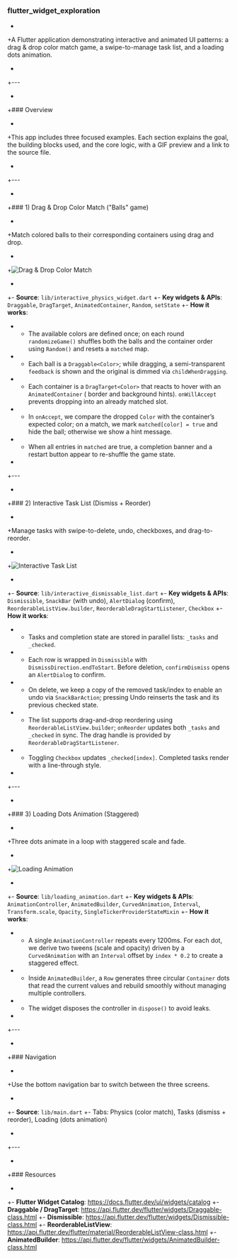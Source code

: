 ### flutter_widget_exploration

+

+A Flutter application demonstrating interactive and animated UI patterns: a drag & drop color match
game, a swipe-to-manage task list, and a loading dots animation.

+

+---

+

+### Overview

+

+This app includes three focused examples. Each section explains the goal, the building blocks used,
and the core logic, with a GIF preview and a link to the source file.

+

+---

+

+### 1) Drag & Drop Color Match ("Balls" game)

+

+Match colored balls to their corresponding containers using drag and drop.

+

+![Drag & Drop Color Match](assets/gif/interactive_phyics_list.gif)

+

+- **Source**: `lib/interactive_physics_widget.dart`
+- **Key widgets & APIs**: `Draggable`, `DragTarget`, `AnimatedContainer`, `Random`, `setState`
+- **How it works**:

+
    - The available colors are defined once; on each round `randomizeGame()` shuffles both the balls
      and the container order using `Random()` and resets a `matched` map.
+
    - Each ball is a `Draggable<Color>`; while dragging, a semi-transparent `feedback` is shown and
      the original is dimmed via `childWhenDragging`.
+
    - Each container is a `DragTarget<Color>` that reacts to hover with an `AnimatedContainer` (
      border and background hints). `onWillAccept` prevents dropping into an already matched slot.
+
    - In `onAccept`, we compare the dropped `Color` with the container’s expected color; on a match,
      we mark `matched[color] = true` and hide the ball; otherwise we show a hint message.
+
    - When all entries in `matched` are true, a completion banner and a restart button appear to
      re-shuffle the game state.
+

+---

+

+### 2) Interactive Task List (Dismiss + Reorder)

+

+Manage tasks with swipe-to-delete, undo, checkboxes, and drag-to-reorder.

+

+![Interactive Task List](assets/gif/interactive_dismissable_list.gif)

+

+- **Source**: `lib/interactive_dismissable_list.dart`
+- **Key widgets & APIs**: `Dismissible`, `SnackBar` (with undo), `AlertDialog` (confirm),
`ReorderableListView.builder`, `ReorderableDragStartListener`, `Checkbox`
+- **How it works**:

+
    - Tasks and completion state are stored in parallel lists: `_tasks` and `_checked`.
+
    - Each row is wrapped in `Dismissible` with `DismissDirection.endToStart`. Before deletion,
      `confirmDismiss` opens an `AlertDialog` to confirm.
+
    - On delete, we keep a copy of the removed task/index to enable an undo via `SnackBarAction`;
      pressing Undo reinserts the task and its previous checked state.
+
    - The list supports drag-and-drop reordering using `ReorderableListView.builder`; `onReorder`
      updates both `_tasks` and `_checked` in sync. The drag handle is provided by
      `ReorderableDragStartListener`.
+
    - Toggling `Checkbox` updates `_checked[index]`. Completed tasks render with a line-through
      style.
+

+---

+

+### 3) Loading Dots Animation (Staggered)

+

+Three dots animate in a loop with staggered scale and fade.

+

+![Loading Animation](assets/gif/loading_animation.gif)

+

+- **Source**: `lib/loading_animation.dart`
+- **Key widgets & APIs**: `AnimationController`, `AnimatedBuilder`, `CurvedAnimation`, `Interval`,
`Transform.scale`, `Opacity`, `SingleTickerProviderStateMixin`
+- **How it works**:

+
    - A single `AnimationController` repeats every 1200ms. For each dot, we derive two tweens (scale
      and opacity) driven by a `CurvedAnimation` with an `Interval` offset by `index * 0.2` to
      create a staggered effect.
+
    - Inside `AnimatedBuilder`, a `Row` generates three circular `Container` dots that read the
      current values and rebuild smoothly without managing multiple controllers.
+
    - The widget disposes the controller in `dispose()` to avoid leaks.
+

+---

+

+### Navigation

+

+Use the bottom navigation bar to switch between the three screens.

+

+- **Source**: `lib/main.dart`
+- Tabs: Physics (color match), Tasks (dismiss + reorder), Loading (dots animation)

+

+---

+

+### Resources

+

+- **Flutter Widget Catalog**: https://docs.flutter.dev/ui/widgets/catalog
+- **Draggable / DragTarget**: https://api.flutter.dev/flutter/widgets/Draggable-class.html
+- **Dismissible**: https://api.flutter.dev/flutter/widgets/Dismissible-class.html
+- **ReorderableListView**: https://api.flutter.dev/flutter/material/ReorderableListView-class.html
+- **AnimatedBuilder**: https://api.flutter.dev/flutter/widgets/AnimatedBuilder-class.html